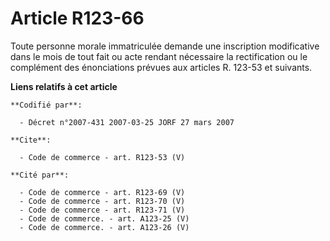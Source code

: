 # Article R123-66

Toute personne morale immatriculée demande une inscription modificative dans le mois de tout fait ou acte rendant nécessaire
la rectification ou le complément des énonciations prévues aux articles R. 123-53 et suivants.

**Liens relatifs à cet article**

	**Codifié par**:

	  - Décret n°2007-431 2007-03-25 JORF 27 mars 2007

	**Cite**:

	  - Code de commerce - art. R123-53 (V)

	**Cité par**:

	  - Code de commerce - art. R123-69 (V)
	  - Code de commerce - art. R123-70 (V)
	  - Code de commerce - art. R123-71 (V)
	  - Code de commerce. - art. A123-25 (V)
	  - Code de commerce. - art. A123-26 (V)
